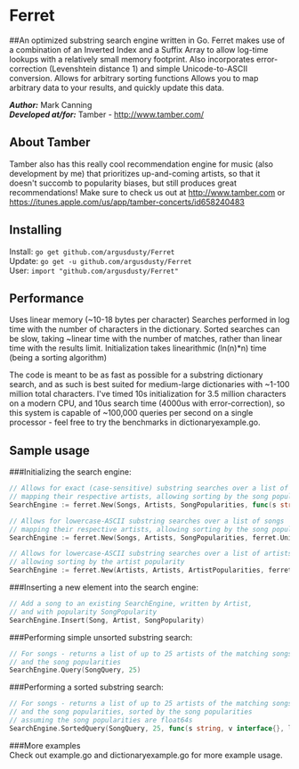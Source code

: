 Ferret
======
##An optimized substring search engine written in Go.
Ferret makes use of a combination of an Inverted Index and a Suffix Array to allow log-time lookups with a relatively small memory footprint.
Also incorporates error-correction (Levenshtein distance 1) and simple Unicode-to-ASCII conversion.
Allows for arbitrary sorting functions
Allows you to map arbitrary data to your results, and quickly update this data.

***Author:*** Mark Canning <br>
***Developed at/for:*** Tamber - http://www.tamber.com/

About Tamber
------------
Tamber also has this really cool recommendation engine for music (also development by me) that prioritizes up-and-coming artists, so that it doesn't succomb to popularity biases, but still produces great recommendations! Make sure to check us out at http://www.tamber.com or https://itunes.apple.com/us/app/tamber-concerts/id658240483

Installing
----------
Install: `go get github.com/argusdusty/Ferret` <br>
Update: `go get -u github.com/argusdusty/Ferret` <br>
User: `import "github.com/argusdusty/Ferret"` <br>

Performance
-----------
Uses linear memory (~10-18 bytes per character)
Searches performed in log time with the number of characters in the dictionary.
Sorted searches can be slow, taking ~linear time with the number of matches, rather than linear time with the results limit.
Initialization takes linearithmic (ln(n)*n) time (being a sorting algorithm)

The code is meant to be as fast as possible for a substring dictionary search, and as such is best suited for medium-large dictionaries with ~1-100 million total characters. I've timed 10s initialization for 3.5 million characters on a modern CPU, and 10us search time (4000us with error-correction), so this system is capable of ~100,000 queries per second on a single processor - feel free to try the benchmarks in dictionaryexample.go.


Sample usage
------------

###Initializing the search engine:
```go
// Allows for exact (case-sensitive) substring searches over a list of songs 
// mapping their respective artists, allowing sorting by the song popularity
SearchEngine := ferret.New(Songs, Artists, SongPopularities, func(s string) []byte { return []byte(s) })

// Allows for lowercase-ASCII substring searches over a list of songs
// mapping their respective artists, allowing sorting by the song popularity
SearchEngine := ferret.New(Songs, Artists, SongPopularities, ferret.UnicodeToLowerASCII)

// Allows for lowercase-ASCII substring searches over a list of artists,
// allowing sorting by the artist popularity
SearchEngine := ferret.New(Artists, Artists, ArtistPopularities, ferret.UnicodeToLowerASCII)
```
		
###Inserting a new element into the search engine:
```go
// Add a song to an existing SearchEngine, written by Artist,
// and with popularity SongPopularity
SearchEngine.Insert(Song, Artist, SongPopularity)
```

###Performing simple unsorted substring search:
```go
// For songs - returns a list of up to 25 artists of the matching songs,
// and the song popularities
SearchEngine.Query(SongQuery, 25)
```
	
###Performing a sorted substring search:
```go
// For songs - returns a list of up to 25 artists of the matching songs,
// and the song popularities, sorted by the song popularities
// assuming the song popularities are float64s
SearchEngine.SortedQuery(SongQuery, 25, func(s string, v interface{}, l int, i int) float64 { return v.(float64) })
```

###More examples	
Check out example.go and dictionaryexample.go for more example usage.
